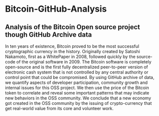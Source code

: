 # Bitcoin-GitHub-Analysis
## Analysis of the Bitcoin Open source project though GitHub Archive data

In ten years of existence, Bitcoin proved to be the most successful cryptographic
currency in the history. Originally created by Satoshi Nakamoto,
first as a WhitePaper in 2008, followed quickly by the source-code of the
original software in 2009. The Bitcoin software is completely open-source
and is the first fully decentralized peer-to-peer version of electronic cash
system that is not controlled by any central authority or control point that
could be compromised. By using GitHub archive of data, we quantify aspects
of developer participation, community growth and internal issues
for this OSS project. We then use the price of the Bitcoin token to correlate
and reveal some important patterns that may indicate new behaviors in
the OSS community. We conclude that a new economy got created in the
OSS community by the issuing of crypto-currency that get real-world value
from its core and volunteer work.
